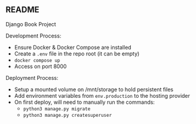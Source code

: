 ## README  


Django Book Project  


Development Process:  
 - Ensure Docker & Docker Compose are installed  
 - Create a `.env` file in the repo root (it can be empty)
 - `docker compose up`
 - Access on port 8000


Deployment Process:  
 - Setup a mounted volume on /mnt/storage to hold persistent files
 - Add environment variables from `env.production` to the hosting provider
 - On first deploy, will need to manually run the commands:
    - `python3 manage.py migrate`
    - `python3 manage.py createsuperuser`



